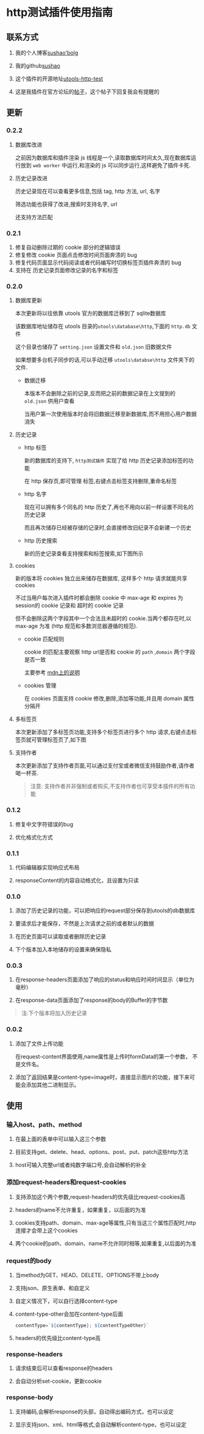 # http测试插件使用指南

## 联系方式

1. 我的个人博客[sushao'bolg](https://www.sushao.top)

2. 我的github[sushao](https://github.com/suxiaoshao)

3. 这个插件的开源地址[utools-http-test](https://github.com/suxiaoshao/utools-http-test)

4. 这是我插件在官方论坛的[帖子](https://yuanliao.info/d/1843)，这个帖子下回复我会有提醒的

## 更新

### 0.2.2

1. 数据库改进
    
    之前因为数据库和插件渲染 js 线程是一个,读取数据库时间太久,现在数据库运行放到 `web worker`  中运行,和渲染的 js 可以同步运行,这样避免了插件卡死.

2. 历史记录改进
   
    历史记录现在可以查看更多信息,包括 tag, http 方法, url, 名字
   
    筛选功能也获得了改进,搜索时支持名字, url 
   
    还支持方法匹配

### 0.2.1

1. 修复自动删除过期的 cookie 部分的逻辑错误
2. 修复修改 cookie 页面点击修改时间页面奔溃的 bug
3. 修复代码页面显示代码阅读或者代码编写时切换标签页插件奔溃的 bug
4. 支持在 历史记录页面修改记录的名字和标签

### 0.2.0

1. 数据库更新

   本次更新将以往依靠 utools 官方的数据库迁移到了 sqlite数据库

   该数据库地址储存在  utools 目录的`utools\database\http`,下面的 `http.db` 文件

   这个目录也储存了 `setting.json` 设置文件和 `old.json` 旧数据文件

   如果想要多台机子同步的话,可以手动迁移 `utools\databse\http` 文件夹下的文件.

   * 数据迁移

     本版本不会删除之前的记录,反而把之前的数据记录在上文提到的 `old.json` 供用户查看

     当用户第一次使用版本时会将旧数据迁移至新数据库,而不用担心用户数据消失

2. 历史记录

   * http 标签

     新的数据库的支持下, `http测试插件` 实现了给 http 历史记录添加标签的功能

     在 http 保存页,即可管理 标签,右键点击标签支持删除,重命名标签

   * http 名字

     现在可以拥有多个同名的 http 历史了,再也不用向以前一样设置不同名的历史记录

     而且再次储存已经被存储的记录时,会直接修改旧纪录不会新建一个历史

   * http 历史搜索

     新的历史记录查看支持搜索和标签搜索,如下图所示

3. cookies

   新的版本将 cookies 独立出来储存在数据库, 这样多个 http 请求就能共享 cookies

   不过当用户每次进入插件时都会删除 cookie 中 max-age 和 expires 为 session的 cookie 记录和 超时的 cookie 记录

   但不会删除这两个字段其中一个合法且未超时的 cookie.当两个都存在时,以max-age 为准 (http 规范和多数浏览器遵循的规范).

   * cookie 匹配规则

     cookie 的匹配主要观察 http url是否和 cookie 的 `path` ,`domain` 两个字段是否一致

     主要参考 [mdn上的说明](https://developer.mozilla.org/zh-CN/docs/Web/HTTP/Headers/Set-Cookie)

   * cookies 管理

     在 cookies 页面支持 cookie 修改,删除,添加等功能,并且用 domain 属性分隔开

4. 多标签页

   本次更新添加了多标签页功能,支持多个标签页进行多个 http 请求,右键点击标签页就可管理标签页了,如下图

5. 支持作者

   本次更新添加了支持作者页面,可以通过支付宝或者微信支持鼓励作者,请作者喝一杯茶.

   > 注意: 支持作者并非强制或者购买,不支持作者也可享受本插件的所有功能


### 0.1.2

1. 修复中文字符错误的bug

2. 优化格式化方式

### 0.1.1

1. 代码编辑器实现响应式布局

2. responseContent的内容自动格式化，且设置为只读

### 0.1.0

1. 添加了历史记录的功能，可以把响应的request部分保存到utools的db数据库

2. 要请求后才能保存，不然是上次请求之前的或者默认的数据

3. 在历史页面可以读取或者删除历史记录

4. 下个版本加入本地储存的设置来确保隐私

### 0.0.3

1. 在response-headers页面添加了响应的status和响应时间时间显示（单位为毫秒）

2. 在response-data页面添加了response的body的Buffer的字节数

> 注:下个版本将加入历史记录

### 0.0.2

1. 添加了文件上传功能

   在request-content界面使用,name属性是上传时formData的第一个参数，
   不是文件名。

2. 添加了返回结果是content-type=image时，直接显示图片的功能，接下来可能会添加其他二进制显示。

## 使用

### 输入host、path、method

1. 在最上面的表单中可以输入这三个参数

2. 目前支持get、delete、head、options、post、put、patch这些http方法

3. host可输入完整url或者纯数字端口号,会自动解析的补全

### 添加request-headers和request-cookies

1. 支持添加这个两个参数,request-headers的优先级比request-cookies高

2. headers的name不允许重复，如果重复，以后面的为准

3. cookies支持path、domain、max-age等属性,只有当这三个属性匹配时,http连接才会带上这个cookies

4. 两个cookie的path、domain、name不允许同时相等,如果重复,以后面的为准

### request的body

1. 当method为GET、HEAD、DELETE、OPTIONS不带上body

2. 支持json、原生表单、和自定义

3. 自定义情况下，可以自行选择content-type

4. content-type-other会加在content-type后面

    ```javascript
   contentType=`${contentType}; ${contentTypeOther}`
    ```

5. headers的优先级比content-type高

### response-headers

1. 请求结束后可以查看response的headers

2. 会自动分析set-cookie，更新cookie


### response-body

1. 支持编码,会解析response的头部，自动得出编码方式，也可以设定

2. 显示支持json、xml、html等格式,会自动解析content-type，也可以设定
